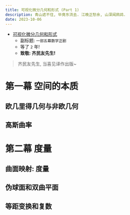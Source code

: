 ```yaml
---
title: 可视化微分几何和形式 (Part 1)
description: 青山遮不住, 毕竟东流去. 江晚正愁余, 山深闻鹧鸪.
date: 2023-10-06
---
```


- [可视化微分几何和形式](https://book.douban.com/subject/36369485/)
  - 副标题: `一部五幕数学正剧`
  - 等了 `2` 年!
  - __致敬: 齐民友先生!__

> 齐民友先生, 当喜见译作出版~

# 第一幕 空间的本质

## 欧几里得几何与非欧几何

## 高斯曲率

# 第二幕 度量

## 曲面映射: 度量

## 伪球面和双曲平面

## 等距变换和复数
